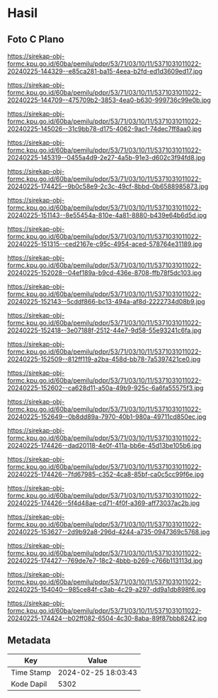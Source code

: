 # Hasil

## Foto C Plano

https://sirekap-obj-formc.kpu.go.id/60ba/pemilu/pdpr/53/71/03/10/11/5371031011022-20240225-144329--e85ca281-ba15-4eea-b2fd-ed1d3609ed17.jpg

https://sirekap-obj-formc.kpu.go.id/60ba/pemilu/pdpr/53/71/03/10/11/5371031011022-20240225-144709--475709b2-3853-4ea0-b630-999736c99e0b.jpg

https://sirekap-obj-formc.kpu.go.id/60ba/pemilu/pdpr/53/71/03/10/11/5371031011022-20240225-145026--31c9bb78-d175-4062-9ac1-74dec7ff8aa0.jpg

https://sirekap-obj-formc.kpu.go.id/60ba/pemilu/pdpr/53/71/03/10/11/5371031011022-20240225-145319--0455a4d9-2e27-4a5b-91e3-d602c3f94fd8.jpg

https://sirekap-obj-formc.kpu.go.id/60ba/pemilu/pdpr/53/71/03/10/11/5371031011022-20240225-174425--9b0c58e9-2c3c-49cf-8bbd-0b6588985873.jpg

https://sirekap-obj-formc.kpu.go.id/60ba/pemilu/pdpr/53/71/03/10/11/5371031011022-20240225-151143--8e55454a-810e-4a81-8880-b439e64b6d5d.jpg

https://sirekap-obj-formc.kpu.go.id/60ba/pemilu/pdpr/53/71/03/10/11/5371031011022-20240225-151315--ced2167e-c95c-4954-aced-578764e31189.jpg

https://sirekap-obj-formc.kpu.go.id/60ba/pemilu/pdpr/53/71/03/10/11/5371031011022-20240225-152028--04ef189a-b9cd-436e-8708-ffb78f5dc103.jpg

https://sirekap-obj-formc.kpu.go.id/60ba/pemilu/pdpr/53/71/03/10/11/5371031011022-20240225-152143--5cddf866-bc13-494a-af8d-2222734d08b9.jpg

https://sirekap-obj-formc.kpu.go.id/60ba/pemilu/pdpr/53/71/03/10/11/5371031011022-20240225-152418--3e07188f-2512-44e7-9d58-55e93241c6fa.jpg

https://sirekap-obj-formc.kpu.go.id/60ba/pemilu/pdpr/53/71/03/10/11/5371031011022-20240225-152509--812ff119-a2ba-458d-bb78-7a5397421ce0.jpg

https://sirekap-obj-formc.kpu.go.id/60ba/pemilu/pdpr/53/71/03/10/11/5371031011022-20240225-152602--ca628d11-a50a-49b9-925c-6a6fa55575f3.jpg

https://sirekap-obj-formc.kpu.go.id/60ba/pemilu/pdpr/53/71/03/10/11/5371031011022-20240225-152649--0b8dd89a-7970-40b1-980a-49711cd850ec.jpg

https://sirekap-obj-formc.kpu.go.id/60ba/pemilu/pdpr/53/71/03/10/11/5371031011022-20240225-174426--dad20118-4e0f-411a-bb6e-45d13be105b6.jpg

https://sirekap-obj-formc.kpu.go.id/60ba/pemilu/pdpr/53/71/03/10/11/5371031011022-20240225-174426--7fd67985-c352-4ca8-85bf-ca0c5cc99f6e.jpg

https://sirekap-obj-formc.kpu.go.id/60ba/pemilu/pdpr/53/71/03/10/11/5371031011022-20240225-174426--5f4d48ae-cd71-4f0f-a369-aff73037ac2b.jpg

https://sirekap-obj-formc.kpu.go.id/60ba/pemilu/pdpr/53/71/03/10/11/5371031011022-20240225-153627--2d9b92a8-296d-4244-a735-0947369c5768.jpg

https://sirekap-obj-formc.kpu.go.id/60ba/pemilu/pdpr/53/71/03/10/11/5371031011022-20240225-174427--769de7e7-18c2-4bbb-b269-c766b113113d.jpg

https://sirekap-obj-formc.kpu.go.id/60ba/pemilu/pdpr/53/71/03/10/11/5371031011022-20240225-154040--985ce84f-c3ab-4c29-a297-dd9a1db898f6.jpg

https://sirekap-obj-formc.kpu.go.id/60ba/pemilu/pdpr/53/71/03/10/11/5371031011022-20240225-174424--b02ff082-6504-4c30-8aba-89f87bbb8242.jpg


## Metadata

| Key        | Value               |
| ---------- | ------------------- |
| Time Stamp | 2024-02-25 18:03:43 |
| Kode Dapil | 5302                |



